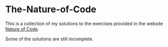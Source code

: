 # The-Nature-of-Code
This is a collection of my solutions to the exercises provided in the website [Nature of Code](natureofcode.com).

Some of the solutions are still incomplete. 
